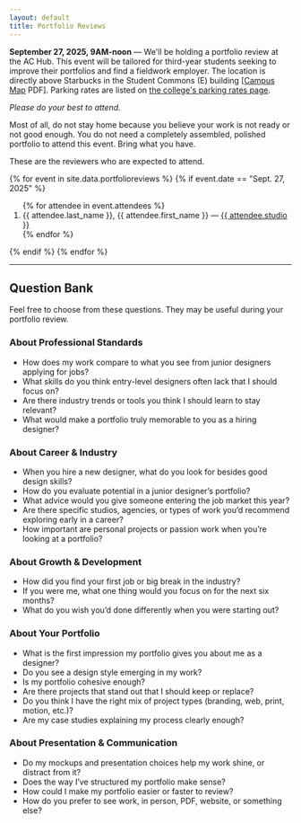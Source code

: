 ```yaml
---
layout: default
title: Portfolio Reviews
---
```


<span class="sans"><strong>September 27, 2025, 9<span class="smallcaps">AM</span>-noon</strong></span> — We'll be holding a portfolio review at the AC Hub. This event will be tailored for third-year students seeking to improve their portfolios and find a fieldwork employer. The location is directly above Starbucks in the Student Commons (E) building [<a href="https://www.algonquincollege.com/maps/files/2024/10/Algonquin-College-Ottawa-Campus-Maps-Level-1.pdf" target="_blank" rel="noopener noreferrer">Campus Map</a> PDF]. Parking rates are listed on <a href="https://www.algonquincollege.com/parking/parking-services/rates/" target="_blank" rel="noopener noreferrer">the college's parking rates page</a>.

<em>Please do your best to attend.</em>

Most of all, do not stay home because you believe your work is not ready or not good enough. You do not need a completely assembled, polished portfolio to attend this event. Bring what you have.

These are the reviewers who are expected to attend.

{% for event in site.data.portfolioreviews %}
{% if event.date == "Sept. 27, 2025" %}
<ol>
  {% for attendee in event.attendees %}
    <li>
      {{ attendee.last_name }}, {{ attendee.first_name }} — <a href="{{ attendee.url }}">{{ attendee.studio }}</a>
    </li>
  {% endfor %}
</ol>
{% endif %}
{% endfor %}

---

<h2>Question Bank</h2>

Feel free to choose from these questions. They may be useful during your portfolio review.

<h3>About Professional Standards</h3>
<ul>
	<li>How does my work compare to what you see from junior designers applying for jobs?</li>
	<li>What skills do you think entry-level designers often lack that I should focus on?</li>
	<li>Are there industry trends or tools you think I should learn to stay relevant?</li>
	<li>What would make a portfolio truly memorable to you as a hiring designer?</li>
</ul>

<h3>About Career & Industry</h3>
<ul>
	<li>When you hire a new designer, what do you look for besides good design skills?</li>
	<li>How do you evaluate potential in a junior designer’s portfolio?</li>
	<li>What advice would you give someone entering the job market this year?</li>
	<li>Are there specific studios, agencies, or types of work you’d recommend exploring early in a career?</li>
	<li>How important are personal projects or passion work when you’re looking at a portfolio?</li>
</ul>

<h3>About Growth & Development</h3>
<ul>
	<li>How did you find your first job or big break in the industry?</li>
	<li>If you were me, what one thing would you focus on for the next six months?</li>
	<li>What do you wish you’d done differently when you were starting out?</li>
</ul>

<h3>About Your Portfolio</h3>
<ul>
	<li>What is the first impression my portfolio gives you about me as a designer?</li>
	<li>Do you see a design style emerging in my work?</li>
	<li>Is my portfolio cohesive enough?</li>
	<li>Are there projects that stand out that I should keep or replace?</li>
	<li>Do you think I have the right mix of project types (branding, web, print, motion, etc.)?</li>
	<li>Are my case studies explaining my process clearly enough?</li>
</ul>

<h3>About Presentation & Communication</h3>
<ul>
	<li>Do my mockups and presentation choices help my work shine, or distract from it?</li>
	<li>Does the way I’ve structured my portfolio make sense?</li>
	<li>How could I make my portfolio easier or faster to review?</li>
	<li>How do you prefer to see work, in person, PDF, website, or something else?</li>
</ul>
